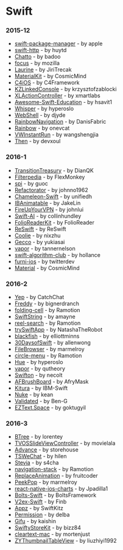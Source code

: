 # Swift


### 2015-12
- [swift-package-manager](https://github.com/apple/swift-package-manager) - by apple
- [swift-http](https://github.com/huytd/swift-http) - by huytd
- [Chatto](https://github.com/badoo/Chatto) - by badoo
- [focus](https://github.com/mozilla/focus) - by mozilla
- [Laurine](https://github.com/JiriTrecak/Laurine) - by JiriTrecak
- [MaterialKit](https://github.com/CosmicMind/MaterialKit) - by CosmicMind
- [C4iOS](https://github.com/C4Framework/C4iOS) - by C4Framework
- [KZLinkedConsole](https://github.com/krzysztofzablocki/KZLinkedConsole) - by krzysztofzablocki
- [XLActionController](https://github.com/xmartlabs/XLActionController) - by xmartlabs
- [Awesome-Swift-Education](https://github.com/hsavit1/Awesome-Swift-Education) - by hsavit1
- [Whisper](https://github.com/hyperoslo/Whisper) - by hyperoslo
- [WebShell](https://github.com/djyde/WebShell) - by djyde
- [RainbowNavigation](https://github.com/DanisFabric/RainbowNavigation) - by DanisFabric
- [Rainbow](https://github.com/onevcat/Rainbow) - by onevcat
- [VWInstantRun](https://github.com/wangshengjia/VWInstantRun) - by wangshengjia
- [Then](https://github.com/devxoul/Then) - by devxoul

### 2016-1
- [TransitionTreasury](https://github.com/DianQK/TransitionTreasury) - by DianQK
- [Filterpedia](https://github.com/FlexMonkey/Filterpedia) - by FlexMonkey
- [spi](https://github.com/guoc/spi) - by guoc
- [Refactorator](https://github.com/johnno1962/Refactorator) - by johnno1962
- [Chameleon-Swift](https://github.com/unifiedh/Chameleon-Swift) - by unifiedh
- [IBAnimatable](https://github.com/JakeLin/IBAnimatable) - by JakeLin
- [FireUpYourVPN](https://github.com/johnlui/FireUpYourVPN) - by johnlui
- [Swift-AI](https://github.com/collinhundley/Swift-AI) - by collinhundley
- [FolioReaderKit](https://github.com/FolioReader/FolioReaderKit) - by FolioReader
- [ReSwift](https://github.com/ReSwift/ReSwift) - by ReSwift
- [Coolie](https://github.com/nixzhu/Coolie) - by nixzhu
- [Gecco](https://github.com/yukiasai/Gecco) - by yukiasai
- [vapor](https://github.com/tannernelson/vapor) - by tannernelson
- [swift-algorithm-club](https://github.com/hollance/swift-algorithm-club) - by hollance
- [furni-ios](https://github.com/twitterdev/furni-ios) - by twitterdev
- [Material](https://github.com/CosmicMind/Material) - by CosmicMind

### 2016-2
- [Yep](https://github.com/CatchChat/Yep) - by CatchChat
- [Freddy](https://github.com/bignerdranch/Freddy) - by bignerdranch
- [folding-cell](https://github.com/Ramotion/folding-cell) - by Ramotion
- [SwiftString](https://github.com/amayne/SwiftString) - by amayne
- [reel-search](https://github.com/Ramotion/reel-search) - by Ramotion
- [trySwiftApp](https://github.com/NatashaTheRobot/trySwiftApp) - by NatashaTheRobot
- [blackfish](https://github.com/elliottminns/blackfish) - by elliottminns
- [30DaysofSwift](https://github.com/allenwong/30DaysofSwift) - by allenwong
- [FileBrowser](https://github.com/marmelroy/FileBrowser) - by marmelroy
- [circle-menu](https://github.com/Ramotion/circle-menu) - by Ramotion
- [Hue](https://github.com/hyperoslo/Hue) - by hyperoslo
- [vapor](https://github.com/qutheory/vapor) - by qutheory
- [Swifton](https://github.com/necolt/Swifton) - by necolt
- [AFBrushBoard](https://github.com/AfryMask/AFBrushBoard) - by AfryMask
- [Kitura](https://github.com/IBM-Swift/Kitura) - by IBM-Swift
- [Nuke](https://github.com/kean/Nuke) - by kean
- [Validated](https://github.com/Ben-G/Validated) - by Ben-G
- [EZText.Space](https://github.com/goktugyil/EZText.Space) - by goktugyil

### 2016-3
- [BTree](https://github.com/lorentey/BTree) - by lorentey
- [TVOSSlideViewController](https://github.com/movielala/TVOSSlideViewController) - by movielala
- [Advance](https://github.com/storehouse/Advance) - by storehouse
- [TSWeChat](https://github.com/hilen/TSWeChat) - by hilen
- [Stevia](https://github.com/s4cha/Stevia) - by s4cha
- [navigation-stack](https://github.com/Ramotion/navigation-stack) - by Ramotion
- [ReplaceAnimation](https://github.com/fruitcoder/ReplaceAnimation) - by fruitcoder
- [PeekPop](https://github.com/marmelroy/PeekPop) - by marmelroy
- [react-native-ios-charts](https://github.com/Jpadilla1/react-native-ios-charts) - by Jpadilla1
- [Bolts-Swift](https://github.com/BoltsFramework/Bolts-Swift) - by BoltsFramework
- [V2ex-Swift](https://github.com/Finb/V2ex-Swift) - by Finb
- [Appz](https://github.com/SwiftKitz/Appz) - by SwiftKitz
- [Permission](https://github.com/delba/Permission) - by delba
- [Gifu](https://github.com/kaishin/Gifu) - by kaishin
- [SwiftyStoreKit](https://github.com/bizz84/SwiftyStoreKit) - by bizz84
- [cleartext-mac](https://github.com/mortenjust/cleartext-mac) - by mortenjust
- [ZYThumbnailTableView](https://github.com/liuzhiyi1992/ZYThumbnailTableView) - by liuzhiyi1992
